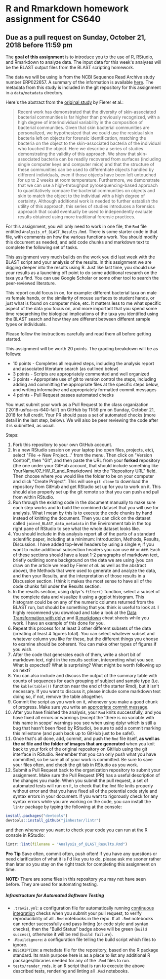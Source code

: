 # R and Rmarkdown homework assignment for CS640
## Due as a pull request on Sunday, October 21, 2018 before 11:59 pm

The **goal of this assignment** is to introduce you to the use of R, RStudio, and Rmarkdown to analyze data. The input data for this week's analyses will be the BLAST output files from the BLAST scripting homework. 

The data we will be using is from the NCBI Sequence Read Archive study number ERP022657. A summary of the information is available [here](https://www.ncbi.nlm.nih.gov/Traces/study/?WebEnv=NCID_1_128047291_130.14.22.33_5555_1505945515_1626731749_0MetA0_S_HStore&query_key=5). The metadata from this study is included in the git repository for this assignment in a `data/metadata` directory.

Here's the abstract from the [original study](https://trace.ncbi.nlm.nih.gov/Traces/sra/sra.cgi?study=ERP022657) by Fierer et al.:

> Recent work has demonstrated that the diversity of skin-associated bacterial communities is far higher than previously recognized, with a high degree of interindividual variability in the composition of bacterial communities. Given that skin bacterial communities are personalized, we hypothesized that we could use the residual skin bacteria left on objects for forensic identification, matching the bacteria on the object to the skin-associated bacteria of the individual who touched the object. Here we describe a series of studies demonstrating the validity of this approach. We show that skin-associated bacteria can be readily recovered from surfaces (including single computer keys and computer mice) and that the structure of these communities can be used to differentiate objects handled by different individuals, even if those objects have been left untouched for up to 2 weeks at room temperature. Furthermore, we demonstrate that we can use a high-throughput pyrosequencing-based approach to quantitatively compare the bacterial communities on objects and skin to match the object to the individual with a high degree of certainty. Although additional work is needed to further establish the utility of this approach, this series of studies introduces a forensics approach that could eventually be used to independently evaluate results obtained using more traditional forensic practices.

For this assignment, you will only need to work in one file, the `Rmd` file entitled `Analysis_of_BLAST_Results.Rmd`. There is some starter code in that file, with comments on how the various functions work. You should modify this document as needed, and add code chunks and markdown text to complete the following set of tasks.

This assignment very much builds on the work you did last week with the BLAST script and your analysis of the results. In this assignment we are digging deeper into the results using R. Just like last time, you should use your results as a launching off point to do some additional research on the taxa you find. You can use Google Scholar or some other tool to search the peer-reviewed literature. 

This report could focus in on, for example: different bacterial taxa on male vs female hands, or the similarity of mouse surfaces to student hands, or just what is found on computer mice, etc. It matters less to me what specific aspect of the data you focus on, and more important that you spend some time researching the biological implications of the taxa you identified using the BLAST search and how they are different between different sample types or individuals.

Please follow the instructions carefully and read them all before getting started.

This assignment will be worth 20 points. The grading breakdown will be as follows:

* 10 points - Completes all required steps, including the analysis report and associated literature search (as outlined below)
* 3 points - Scripts are appropriately commented and well organized
* 3 points - Appropriate use of git to version control the steps, including adding and committing the appropriate files at the specific steps below, and writing informative and appropriately formatted commit messages
* 4 points - Pull Request passes automated checks

You must submit your work as a Pull Request to the class organization ('2018-usfca-cs-640-fall') on GitHub by 11:59 pm on Sunday, October 21, 2018 for full credit. Your PR should pass a set of automated checks (more detail in the last step, below). We will also be peer reviewing the code after it is submitted, as usual.

Steps:

1. Fork this repository to your own GitHub account.
1. In a new RStudio session on your laptop (no open files, projects, etc), select "File -> New Project..." from the menu. Then click on "Version Control", then "Git", and then paste the URL from your **forked** repository (the one under your GitHub account, that should include something like YourName/07_HW_R_and_Rmarkdown) into the "Repository URL" field. Then choose where you would like the folder to be on your computer and click "Create Project". This will use `git clone` to download the repository from GitHub and get RStudio set up for you to work on it. This should also properly set up the git remote so that you can push and pull from within RStudio. 
1. Run through the existing code in the document manually to make sure each step works and to build the combined dataset that you will use for analysis. What I mean by this is to execute the code chunks by hand instead of knitting the document. Then you can click on the dataset called `joined_BLAST_data_metadata` in the Environment tab in the top right pane of RStudio to see what the whole dataset looks like.
1. You should include in this analysis report all of the parts of a standard scientific paper, including at a minimum: Introduction, Methods, Results, Discussion. I have added top-level headers by using a single `#`; if you want to make additional subsection headers you can use `##` or `###`. Each of these sections should have a least 1-2 paragraphs of markdown text, briefly outlining some background on the data we are using (you can draw on the article we read by Fierer *et al.* as well as the abstract above), the Methods that were used to generate and analyze the data, and then your Results, and the interpretation of those results in a Discussion section. I think it makes the most sense to have all of the code chunks fall under the Results section. 
1. In the results section, using dplyr's `filter()` function, select a subset of the complete data and visualize it using a ggplot histogram. This histogram could be on any of the numeric columns returned from the BLAST run, but should be something that you think is useful to look at. I highly recommend you download and take a look at the [Data Transformation with dplyr](https://raw.githubusercontent.com/rstudio/cheatsheets/master/data-transformation.pdf) and [R markdown](https://raw.githubusercontent.com/rstudio/cheatsheets/master/rmarkdown-2.0.pdf) cheat sheets while you work. I have an example of this done for you.
1. Repeat this process for at least 3 other different subsets of the data (creating at least 4 figures total). You can select whatever subset and whatever column you like for these, but the different things you choose to examine should be coherent. You can make other types of figures if you wish.
1. After the code that generates each of them, write a short bit of markdown text, right in the results section, interpreting what you see. What is expected? What is surprising? What might be worth following up on next?
1. You can also include and discuss the output of the summary table with counts of sequences for each grouping of subject and sample type (i.e. the `kable(table())` function near the end of the starter Rmd), but it isn't necessary. If you want to discuss it, please include some markdown text doing so, if not, remove the table altogether.
1. Commit the script as you work on it, whenever you make a good chunk of progress. Make sure you write an [appropriate commit message](https://chris.beams.io/posts/git-commit/).
1. After you have finished the analysis, your `Rmd` knits successfully, and you have fixed all errors or warnings (except the 'there is no variable with this name in scope' warnings you see when using dplyr which is still a bug that hasn't been fixed by RStudio), be sure to add a commit marking this milestone (and push back up to GitHub just to be safe!).
1. Once that's all done, add, commit, and push the `Rmd` file itself, **as well as the `md` file and the folder of images that are generated** when you knit back to your fork of the original repository on GitHub using the git interface in RStudio. Remember that you can only push what you have committed, so be sure all of your work is committed. Be sure to save your files often, and check the git tab in RStudio as you work.
2. Submit a Pull Request back to the organization repository to submit your assignment. Make sure the Pull Request (PR) has a useful description of the changes you made. When you submit the pull request, a set of automated tests will run on it, to check that the `Rmd` file knits properly without error and that you have fixed all of the potential code style and syntax errors in your document. If you want to rigorously check for any syntax errors while you are working on the code, you can install the `lintr` package by typing the following at the console:

```r
install.packages("devtools")
devtools::install_github("jimhester/lintr")
```

and then whenever you want to check your code you can run at the R console in RStudio:

```r
lintr::lint(filename = "Analysis_of_BLAST_Results.Rmd")
```

**Pro Tip** Save often, commit often, push often! If you have any questions or need clarification of what it is I'd like you to do, please ask me sooner rather than later so you stay on the right track for completing this assignment on time.

**NOTE:** There are some files in this repository you may not have seen before. They are used for automating testing. 

##### Infrastructure for Automated Software Testing

- `.travis.yml`: a configuration file for automatically running [continuous integration](https://travis-ci.com) checks when you submit your pull request, to verify reproducibility of all `.Rmd` notebooks in the repo.  If all `.Rmd` notebooks can render successfully and pass linting (or code style and syntax checks), then the "Build Status" badge above will be green (`build success`), otherwise it will be red (`build failure`).  
- `.Rbuildignore`: a configuration file telling the build script which files to ignore.
- `DESCRIPTION`: a metadata file for the repository, based on the R package standard. Its main purpose here is as a place to list any additional R packages/libraries needed for any of the `.Rmd` files to run.
- `tests/render_rmds.R`: an R script that is run to execute the above described tests, rendering and linting all `.Rmd` notebooks. 

